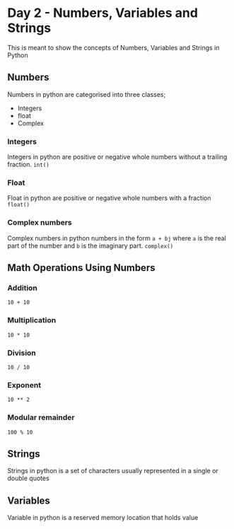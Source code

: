 # Day 2 - Numbers, Variables and Strings 
This is meant to show the concepts of Numbers, Variables and Strings in Python 

## Numbers 
Numbers in python are categorised into three classes;
- Integers
- float
- Complex

### Integers 
Integers in python are positive or negative whole numbers without a trailing fraction.
`int()`

### Float 
Float in python are positive or negative whole numbers with a fraction
`float()`

### Complex numbers 
Complex numbers in python numbers in the form `a + bj` where `a` is the real part of the number and `b` is the imaginary part. 
`complex()`

## Math Operations Using Numbers 

### Addition 
`10 + 10`
### Multiplication 
`10 * 10`
### Division 
`10 / 10`
### Exponent
`10 ** 2` 
### Modular remainder 
`100 % 10`

## Strings 
Strings in python is a set of characters usually represented in a single or double quotes 

## Variables 
Variable in python is a reserved memory location  that holds value

